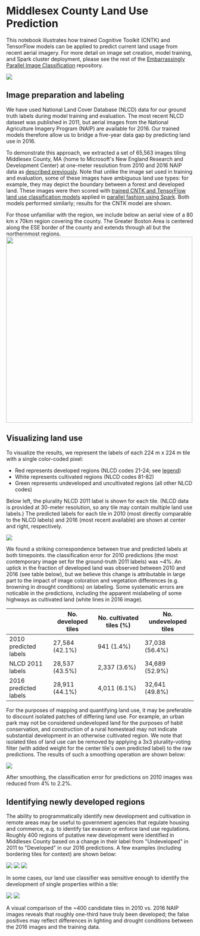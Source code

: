 # Middlesex County Land Use Prediction

This notebook illustrates how trained Cognitive Toolkit (CNTK) and TensorFlow models can be applied to predict current land usage from recent aerial imagery. For more detail on image set creation, model training, and Spark cluster deployment, please see the rest of the [Embarrassingly Parallel Image Classification](https://github.com/Azure/Embarrassingly-Parallel-Image-Classification) repository.

<img src="./img/data_overview/middlesex_ma.png" />

## Image preparation and labeling

We have used National Land Cover Database (NLCD) data for our ground truth labels during model training and evaluation. The most recent NLCD dataset was published in 2011, but aerial images from the National Agriculture Imagery Program (NAIP) are available for 2016. Our trained models therefore allow us to bridge a five-year data gap by predicting land use in 2016.

To demonstrate this approach, we extracted a set of 65,563 images tiling Middlesex County, MA (home to Microsoft's New England Research and Development Center) at one-meter resolution from 2010 and 2016 NAIP data as [described previously](https://github.com/Azure/Embarrassingly-Parallel-Image-Classification/blob/master/image_set_preparation.ipynb). Note that unlike the image set used in training and evaluation, some of these images have ambiguous land use types: for example, they may depict the boundary between a forest and developed land. These images were then scored with [trained CNTK and TensorFlow land use classification models](https://github.com/Azure/Embarrassingly-Parallel-Image-Classification/blob/master/model_training.ipynb) applied in [parallel fashion using Spark](https://github.com/Azure/Embarrassingly-Parallel-Image-Classification/blob/master/scoring_on_spark.ipynb). Both models performed similarly; results for the CNTK model are shown.

For those unfamiliar with the region, we include below an aerial view of a 80 km x 70km region covering the county. The Greater Boston Area is centered along the ESE border of the county and extends through all but the northernmost regions.
<img src="./img/data_overview/mediumnaip_white.png" width="500px" />

## Visualizing land use

To visualize the results, we represent the labels of each 224 m x 224 m tile with a single color-coded pixel:
- Red represents developed regions (NLCD codes 21-24; see [legend](https://www.mrlc.gov/nlcd11_leg.php))
- White represents cultivated regions (NLCD codes 81-82)
- Green represents undeveloped and uncultivated regions (all other NLCD codes)

Below left, the plurality NLCD 2011 label is shown for each tile. (NLCD data is provided at 30-meter resolution, so any tile may contain multiple land use labels.) The predicted labels for each tile in 2010 (most directly comparable to the NLCD labels) and 2016 (most recent available) are shown at center and right, respectively.

<img src="./img/middlesex/true_and_predicted_labels.png"/>

We found a striking correspondence between true and predicted labels at both timepoints. the classification error for 2010 predictions (the most contemporary image set for the ground-truth 2011 labels) was ~4%. An uptick in the fraction of developed land was observed between 2010 and 2016 (see table below), but we believe this change is attributable in large part to the impact of image coloration and vegetation differences (e.g. browning in drought conditions) on labeling. Some systematic errors are noticable in the predictions, including the apparent mislabeling of some highways as cultivated land (white lines in 2016 image).

|   	|No. developed tiles   	|No. cultivated tiles (%)   	|No. undeveloped tiles  	|
|---	|---	|---	|---	|
|2010 predicted labels   	|27,584 (42.1%)   	|941 (1.4%)   	|37,038 (56.4%)   	|
|NLCD 2011 labels   	|28,537 (43.5%)   	|2,337 (3.6%)   	|34,689 (52.9%)   	|
|2016 predicted labels   	|28,911 (44.1%)   	|4,011 (6.1%)   	|32,641 (49.8%)   	|

For the purposes of mapping and quantifying land use, it may be preferable to discount isolated patches of differing land use. For example, an urban park may not be considered undeveloped land for the purposes of habit conservation, and construction of a rural homestead may not indicate substantial development in an otherwise cultivated region. We note that isolated tiles of land use can be removed by applying a 3x3 plurality-voting filter (with added weight for the center tile's own predicted label) to the raw predictions. The results of such a smoothing operation are shown below:

<img src="./img/middlesex/true_and_predicted_labels_smoothened.png"/>

After smoothing, the classification error for predictions on 2010 images was reduced from 4% to 2.2%.

## Identifying newly developed regions

The ability to programmatically identify new development and cultivation in remote areas may be useful to government agencies that regulate housing and commerce, e.g. to identify tax evasion or enforce land use regulations.  Roughly 400 regions of putative new development were identified in Middlesex County based on a change in their label from "Undeveloped" in 2011 to "Developed" in our 2016 predictions. A few examples (including bordering tiles for context) are shown below:

<img src="./img/middlesex/33308.png"/>
<img src="./img/middlesex/36083.png"/>
<img src="./img/middlesex/47331.png"/>

In some cases, our land use classifier was sensitive enough to identify the development of single properties within a tile:

<img src="./img/middlesex/20655.png"/>
<img src="./img/middlesex/37002.png"/>

A visual comparison of the ~400 candidate tiles in 2010 vs. 2016 NAIP images reveals that roughly one-third have truly been developed; the false positives may reflect differences in lighting and drought conditions between the 2016 images and the training data.